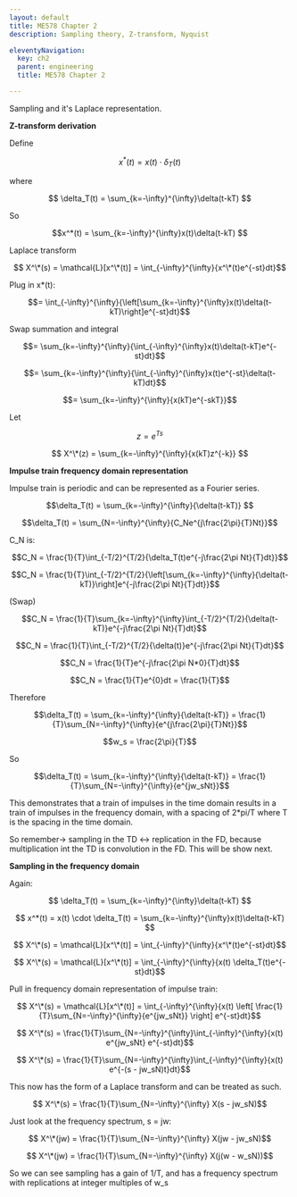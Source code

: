 ```yaml
---
layout: default
title: ME578 Chapter 2
description: Sampling theory, Z-transform, Nyquist

eleventyNavigation:
  key: ch2
  parent: engineering
  title: ME578 Chapter 2

---
```


Sampling and it's Laplace representation.

**Z-transform derivation**

Define 

$$ x^*(t) = x(t) \cdot \delta_T(t) $$

where 

$$ \delta_T(t) = \sum_{k=-\infty}^{\infty}\delta(t-kT) $$

So

$$x^*(t) = \sum_{k=-\infty}^{\infty}x(t)\delta(t-kT) $$

Laplace transform

$$ X^\*(s) = \mathcal{L}[x^\*(t)] = \int_{-\infty}^{\infty}{x^\*(t)e^{-st}dt}$$

Plug in x*(t):

$$= \int_{-\infty}^{\infty}{\left[\sum_{k=-\infty}^{\infty}x(t)\delta(t-kT)\right]e^{-st}dt}$$

Swap summation and integral

$$= \sum_{k=-\infty}^{\infty}{\int_{-\infty}^{\infty}x(t)\delta(t-kT)e^{-st}dt}$$

$$= \sum_{k=-\infty}^{\infty}{\int_{-\infty}^{\infty}x(t)e^{-st}\delta(t-kT)dt}$$

$$= \sum_{k=-\infty}^{\infty}{x(kT)e^{-skT}}$$

Let

$$ z = e^{Ts}$$

$$ X^\*(z) = \sum_{k=-\infty}^{\infty}{x(kT)z^{-k}} $$

**Impulse train frequency domain representation**

Impulse train is periodic and can be represented as a Fourier series.

$$\delta_T(t) = \sum_{k=-\infty}^{\infty}{\delta(t-kT)} $$

$$\delta_T(t) = \sum_{N=-\infty}^{\infty}{C_Ne^{j\frac{2\pi}{T}Nt}}$$

C_N is:

$$C_N = \frac{1}{T}\int_{-T/2}^{T/2}{\delta_T(t)e^{-j\frac{2\pi Nt}{T}dt}}$$

$$C_N = \frac{1}{T}\int_{-T/2}^{T/2}{\left[\sum_{k=-\infty}^{\infty}{\delta(t-kT)}\right]e^{-j\frac{2\pi Nt}{T}dt}}$$

(Swap)

$$C_N = \frac{1}{T}\sum_{k=-\infty}^{\infty}\int_{-T/2}^{T/2}{\delta(t-kT)}e^{-j\frac{2\pi Nt}{T}dt}$$

$$C_N = \frac{1}{T}\int_{-T/2}^{T/2}{\delta(t)}e^{-j\frac{2\pi Nt}{T}dt}$$

$$C_N = \frac{1}{T}e^{-j\frac{2\pi N*0}{T}dt}$$

$$C_N = \frac{1}{T}e^{0}dt = \frac{1}{T}$$

Therefore

$$\delta_T(t) = \sum_{k=-\infty}^{\infty}{\delta(t-kT)} = \frac{1}{T}\sum_{N=-\infty}^{\infty}{e^{j\frac{2\pi}{T}Nt}}$$

$$w_s = \frac{2\pi}{T}$$

So

$$\delta_T(t) = \sum_{k=-\infty}^{\infty}{\delta(t-kT)} = \frac{1}{T}\sum_{N=-\infty}^{\infty}{e^{jw_sNt}}$$

This demonstrates that a train of impulses in the time domain results in a train of impulses in the frequency domain, with a spacing of 2*pi/T where T is the spacing in the time domain.

So remember-> sampling in the TD <-> replication in the FD, because multiplication int the TD is convolution in the FD. This will be show next.

**Sampling in the frequency domain**

Again:

$$ \delta_T(t) = \sum_{k=-\infty}^{\infty}\delta(t-kT) $$

$$ x^*(t) = x(t) \cdot \delta_T(t) = \sum_{k=-\infty}^{\infty}x(t)\delta(t-kT) $$

$$ X^\*(s) = \mathcal{L}[x^\*(t)] = \int_{-\infty}^{\infty}{x^\*(t)e^{-st}dt}$$

$$ X^\*(s) = \mathcal{L}[x^\*(t)] = \int_{-\infty}^{\infty}{x(t)  \delta_T(t)e^{-st}dt}$$

Pull in frequency domain representation of impulse train:

$$ X^\*(s) = \mathcal{L}[x^\*(t)] = \int_{-\infty}^{\infty}{x(t)  \left[   \frac{1}{T}\sum_{N=-\infty}^{\infty}{e^{jw_sNt}} \right]  e^{-st}dt}$$

$$ X^\*(s) = \frac{1}{T}\sum_{N=-\infty}^{\infty}\int_{-\infty}^{\infty}{x(t) e^{jw_sNt} e^{-st}dt}$$

$$ X^\*(s) = \frac{1}{T}\sum_{N=-\infty}^{\infty}\int_{-\infty}^{\infty}{x(t) e^{-(s - jw_sN)t}dt}$$

This now has the form of a Laplace transform and can be treated as such.

$$ X^\*(s) = \frac{1}{T}\sum_{N=-\infty}^{\infty} X(s - jw_sN)$$

Just look at the frequency spectrum, s = jw:

$$ X^\*(jw) = \frac{1}{T}\sum_{N=-\infty}^{\infty} X(jw - jw_sN)$$

$$ X^\*(jw) = \frac{1}{T}\sum_{N=-\infty}^{\infty} X(j(w - w_sN))$$

So we can see sampling has a gain of 1/T, and has a frequency spectrum with replications at integer multiples of w_s